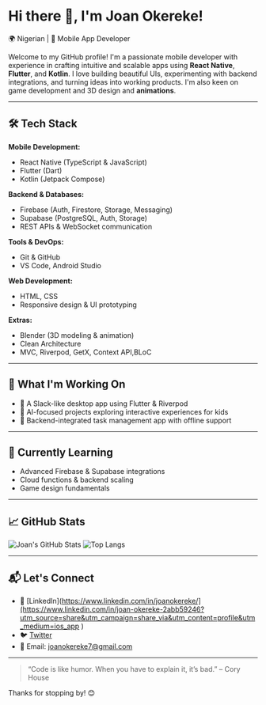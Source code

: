 #  Hi there 🤖, I'm Joan Okereke!

🌍 Nigerian | 📱 Mobile App Developer 

Welcome to my GitHub profile! I'm a passionate mobile developer with experience in crafting intuitive and scalable apps using **React Native**, **Flutter**, and **Kotlin**. I love building beautiful UIs, experimenting with backend integrations, and turning ideas into working products. I'm also keen on game development and 3D design and **animations**.

---

## 🛠️ Tech Stack

**Mobile Development:**
- React Native (TypeScript & JavaScript)
- Flutter (Dart)
- Kotlin (Jetpack Compose)

**Backend & Databases:**
- Firebase (Auth, Firestore, Storage, Messaging)
- Supabase (PostgreSQL, Auth, Storage)
- REST APIs & WebSocket communication

**Tools & DevOps:**
- Git & GitHub
- VS Code, Android Studio

**Web Development:**
- HTML, CSS
- Responsive design & UI prototyping

**Extras:**
- Blender (3D modeling & animation)
- Clean Architecture
- MVC, Riverpod, GetX, Context API,BLoC

---

## 🚀 What I'm Working On

- 📱 A Slack-like desktop app using Flutter & Riverpod
- 🧠 AI-focused projects exploring interactive experiences for kids
- 🧰 Backend-integrated task management app with offline support

---

## 🌱 Currently Learning

- Advanced Firebase & Supabase integrations
- Cloud functions & backend scaling
- Game design fundamentals 

---

## 📈 GitHub Stats

![Joan's GitHub Stats](https://github-readme-stats.vercel.app/api?username=J0HJOH&show_icons=true&theme=radical)
![Top Langs](https://github-readme-stats.vercel.app/api/top-langs/?username=J0HJOH&layout=compact&theme=radical)

---

## 📬 Let's Connect

- 💼 [LinkedIn](https://www.linkedin.com/in/joanokereke/](https://www.linkedin.com/in/joan-okereke-2abb59246?utm_source=share&utm_campaign=share_via&utm_content=profile&utm_medium=ios_app )
- 🐦 [Twitter](https://x.com/beingjoh)
- 📩 Email: joanokereke7@gmail.com

---

> “Code is like humor. When you have to explain it, it’s bad.” – Cory House

Thanks for stopping by! 😊
